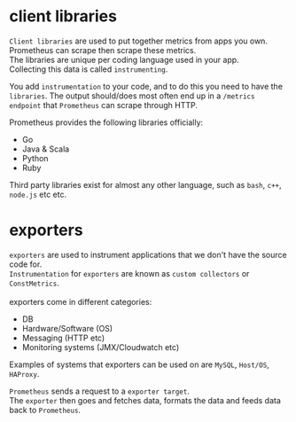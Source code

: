 # client libraries
`Client libraries` are used to put together metrics from apps you own.<br>
Prometheus can scrape then scrape these metrics.<br>
The libraries are unique per coding language used in your app.<br>
Collecting this data is called `instrumenting`.<br>

You add `instrumentation` to your code, and to do this you need to have the `libraries`.
The output should/does most often end up in a `/metrics endpoint` that `Prometheus` can scrape through HTTP.

Prometheus provides the following libraries officially:
* Go
* Java & Scala
* Python
* Ruby

Third party libraries exist for almost any other language, such as `bash`, `c++`, `node.js` etc etc.

# exporters
`exporters` are used to instrument applications that we don't have the source code for.<br>
`Instrumentation` for `exporters` are known as `custom collectors` or `ConstMetrics`.<br>
<br>
exporters come in different categories:
* DB
* Hardware/Software (OS)
* Messaging (HTTP etc)
* Monitoring systems (JMX/Cloudwatch etc)

Examples of systems that exporters can be used on are `MySQL`, `Host/OS`, `HAProxy`.<br>

`Prometheus` sends a request to a `exporter target`.<br>
The `exporter` then goes and fetches data, formats the data  and feeds data back to `Prometheus`.


